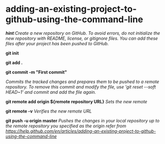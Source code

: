 # adding-an-existing-project-to-github-using-the-command-line 
***hint**:Create a new repository on GitHub. To avoid errors, do not initialize the new repository with README, license, or gitignore files. You can add these files after your project has been pushed to GitHub.*

**git init**

**git add .**

**git commit -m "First commit"**

*Commits the tracked changes and prepares them to be pushed to a remote repository. To remove this commit and modify the file, use 'git reset --soft HEAD~1' and commit and add the file again.*

**git remote add origin ${remote repository URL}**
*Sets the new remote*

**git remote -v**
*Verifies the new remote URL*

**git push -u origin master**
*Pushes the changes in your local repository up to the remote repository you specified as the origin*
*refer from https://help.github.com/en/articles/adding-an-existing-project-to-github-using-the-command-line*
